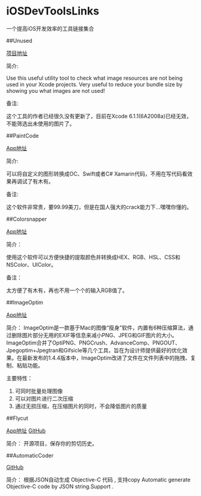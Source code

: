 # iOSDevToolsLinks
一个提高iOS开发效率的工具链接集合

##Unused

[项目地址](https://github.com/jeffhodnett/Unused)

简介:

Use this useful utility tool to check what image resources are not being used in your Xcode projects.
	Very useful to reduce your bundle size by showing you what images are not used!

备注:

这个工具的作者已经很久没有更新了，目前在Xcode 6.1.1(6A2008a)已经无效，不能筛选出未使用的图片了。

##PaintCode

[App地址](http://www.paintcodeapp.com/)

简介:

可以将自定义的图形转换成OC、Swift或者C# Xamarin代码，不用在写代码看效果再调试了有木有。

备注:

这个软件非常贵，要99.99美刀，但是在国人强大的crack能力下...嘿嘿你懂的。

##Colorsnapper

[App地址](http://www.colorsnapper.com/)

简介：

使用这个软件可以方便快捷的提取颜色并转换成HEX、RGB、HSL、CSS和NSColor、UIColor。

备注：

太方便了有木有，再也不用一个个的输入RGB值了。

##ImageOptim

[App地址](https://imageoptim.com/)

简介：
ImageOptim是一款基于Mac的图像“瘦身”软件，内置有6种压缩算法，通过删除图片部分无用的EXIF等信息来减小PNG、JPEG和GIF图片的大小。ImageOptim合并了OptiPNG、PNGCrush、AdvanceComp、PNGOUT、Jpegoptim+Jpegtran和Gifsicle等几个工具，旨在为设计师提供最好的优化效果。在最新发布的1.4.4版本中，ImageOptim改进了文件在文件列表中的拖拽、复制、粘贴功能。

主要特性：

1. 可同时批量处理图像
2. 可以对图片进行二次压缩
3. 通过无损压缩，在压缩图片的同时，不会降低图片的质量

##Flycut

[App地址](https://itunes.apple.com/cn/app/flycut-clipboard-manager/id442160987?mt=12)
[GitHub](https://github.com/TermiT/flycut)

简介：
开源项目，保存你的剪切历史。

##AutomaticCoder

[GitHub](https://github.com/zhangxigithub/AutomaticCoder)

简介：
根据JSON自动生成 Objective-C 代码  , 支持copy
Automatic generate Objective-C code by JSON string.Support <NSCoding>.


